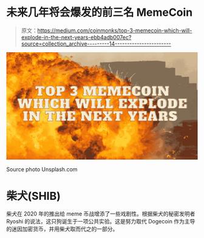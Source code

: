 # 未来几年将会爆发的前三名 MemeCoin

> 原文：<https://medium.com/coinmonks/top-3-memecoin-which-will-explode-in-the-next-years-ebb4adb007ec?source=collection_archive---------14----------------------->

![](img/2e0ab2b94815bc6cb61beb982a075cb1.png)

Source photo Unsplash.com

# 柴犬(SHIB)

柴犬在 2020 年的推出给 meme 币战增添了一些戏剧性。根据柴犬的秘密发明者 Ryoshi 的说法，这只狗诞生于一项公共实验。这是努力取代 Dogecoin 作为主导的迷因加密货币，并用柴犬取而代之的一部分。